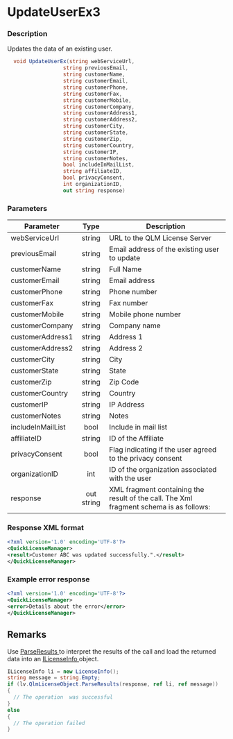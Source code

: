 # UpdateUserEx3

### Description

Updates the data of an existing user.

```csharp
  void UpdateUserEx(string webServiceUrl, 
                  string previousEmail, 
                  string customerName, 
                  string customerEmail, 
                  string customerPhone, 
                  string customerFax, 
                  string customerMobile, 
                  string customerCompany, 
                  string customerAddress1, 
                  string customerAddress2, 
                  string customerCity, 
                  string customerState, 
                  string customerZip,
                  string customerCountry, 
                  string customerIP, 
                  string customerNotes, 
                  bool includeInMailList, 
                  string affiliateID,
                  bool privacyConsent,
                  int organizationID,  
                  out string response)
```

### Parameters

| Parameter         |    Type    | Description                                                                            |
| ----------------- | :--------: | -------------------------------------------------------------------------------------- |
| webServiceUrl     |   string   | URL to the QLM License Server                                                          |
| previousEmail     |   string   | Email address of the existing user to update                                           |
| customerName      |   string   | Full Name                                                                              |
| customerEmail     |   string   | Email address                                                                          |
| customerPhone     |   string   | Phone number                                                                           |
| customerFax       |   string   | Fax number                                                                             |
| customerMobile    |   string   | Mobile phone number                                                                    |
| customerCompany   |   string   | Company name                                                                           |
| customerAddress1  |   string   | Address 1                                                                              |
| customerAddress2  |   string   | Address 2                                                                              |
| customerCity      |   string   | City                                                                                   |
| customerState     |   string   | State                                                                                  |
| customerZip       |   string   | Zip Code                                                                               |
| customerCountry   |   string   | Country                                                                                |
| customerIP        |   string   | IP Address                                                                             |
| customerNotes     |   string   | Notes                                                                                  |
| includeInMailList |    bool    | Include in mail list                                                                   |
| affiliateID       |   string   | ID of the Affiliate                                                                    |
| privacyConsent    |    bool    | Flag indicating if the user agreed to the privacy consent                              |
| organizationID    |     int    | ID of the organization associated with the user                                        |
| response          | out string | XML fragment containing the result of the call. The Xml fragment schema is as follows: |

### Response XML format

```xml
<?xml version='1.0' encoding='UTF-8'?>
<QuickLicenseManager>
<result>Customer ABC was updated successfully.".</result>
</QuickLicenseManager>
```

### Example error response

```xml
<?xml version='1.0' encoding='UTF-8'?>
<QuickLicenseManager>
<error>Details about the error</error>
</QuickLicenseManager>
```

## Remarks

Use [ParseResults ](../../iqlmcustomerinfo/methods/parseresults.md)to interpret the results of the call and load the returned data into an [ILicenseInfo ](../../ilicenseinfo/)object.

```csharp
ILicenseInfo li = new LicenseInfo();
string message = string.Empty;
if (lv.QlmLicenseObject.ParseResults(response, ref li, ref message))
{
  // The operation  was successful	
}
else
{
  // The operation failed
}
```
